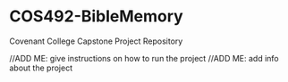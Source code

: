 # COS492-BibleMemory
Covenant College Capstone Project Repository

//ADD ME: give instructions on how to run the project
//ADD ME: add info about the project

